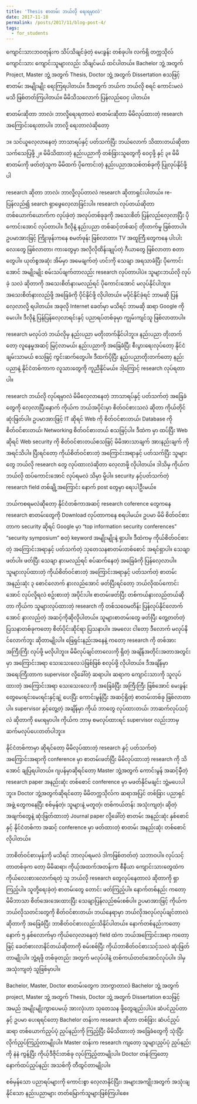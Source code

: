 ```yaml
---
title: 'Thesis စာတမ်း ဘယ်လို ရေးရမှာလဲ'
date: 2017-11-18
permalink: /posts/2017/11/blog-post-4/
tags:
  - for_students
---
```


ကျောင်းသားဘဝတုန်းက သိပ်သိချင်ခဲ့တဲ့ မေးခွန်း တစ်ခုပါ။ လက်ရှိ တက္ကသိုလ် ကျောင်းသား ကျောင်းသူများလည်း သိချင်မယ် ထင်ပါတယ်။ Bachelor ဘွဲ့ အတွက် Project, Master ဘွဲ့ အတွက် Thesis, Doctor ဘွဲ့ အတွက် Dissertation စသဖြင့် စာတမ်း အမျိုးမျိုး ရေးကြရပါတယ်။ ဒီအတွက် ဘယ်က ဘယ်လို စရင် ကောင်းမလဲ မသိ ဖြစ်တတ်ကြပါတယ်။ မိမိသိသလောက် ပြန်လည်ဝေငှ ပါတယ်။

စာတမ်းဆိုတာ ဘာလဲ၊ ဘာလို့ရေးရတာလဲ
စာတမ်းဆိုတာ မိမိလုပ်ထားတဲ့ research အကြောင်းရေးတာပါ။ ဘာလို့ ရေးတာလဲဆိုတော့

၁။ သင်ယူလေ့လာနေတဲ့ ဘာသာရပ်နှင့် ပတ်သက်ပြီး ဘယ်လောက် သိထားတယ်ဆိုတာ သက်သေပြဖို့
၂။ မိမိသိထားတဲ့ နည်းပညာကို တစ်ခြားသူတွေကို ဝေငှဖို့ နှင့်
၃။ မိမိစာတမ်းကို ဖတ်တဲ့သူက မိမိထက် ပိုကောင်းတဲ့ နည်းပညာအသစ်တစ်ခုကို ပြုလုပ်နိုင်ဖို့ပါ

research ဆိုတာ ဘာလဲ၊ ဘာလို့လုပ်တာလဲ
research ဆိုတာရှင်းပါတယ်။ re- ပြန်လည်၍ search ရှာဖွေလေ့လာခြင်းပါ။ research လုပ်တယ်ဆိုတာ တစ်ယောက်ယောက်က လုပ်ခဲ့တဲ့ အလုပ်တစ်ခုခုကို အသေးစိတ် ပြန်လည်လေ့လာပြီး ပိုကောင်းအောင် လုပ်တာပါ။ ဒီလိုနဲ့ နည်းပညာ တစ်ဆင့်တစ်ဆင့် တိုးတက်မှု ဖြစ်တာပါ။ ဥပမာအားဖြင့် ကြိုးဖုန်းကနေ စမတ်ဖုန်း ဖြစ်လာတာ၊ TV အထူကြီ:တွေကနေ ပါးပါးလေးတွေ ဖြစ်လာတာ၊ ကားတွေမှာ အလိုလိုထိန်းချုပ်တဲ့ ဂီယာတွေ ဖြစ်လာတာ စတာတွေပါ။ ယုတ်စွအဆုံး အိမ်မှာ အမေချက်တဲ့ ဟင်းကို သေချာ အရသာခံပြီး ပိုကောင်းအောင် အမျိုးမျိုး စမ်းသပ်ချက်တာလည်း research လုပ်တာပါပဲ။ သူများဘယ်လို လုပ်ခဲ့ သလဲ ဆိုတာကို အသေးစိတ်နားမလည်ရင် ပိုကောင်းအောင် မလုပ်နိုင်ပါဘူး။ အသေးစိတ်နားလည်ဖို့ အခြေခံကို ပိုင်နိုင်ဖို့ လိုပါတယ်။ မပိုင်နိုင်ခဲ့ရင် ဘာမဆို ပြန်လေ့လာလို့ ရပါတယ်။ အခုလို Internet ခေတ်မှာ မသိရင် ဘာမဆို ဆရာ Google ကိုမေးပါ။ ဒီလိုနဲ့ ပြန်ပြန်လေ့လာရင်းနှင့် ပညာရပ်တစ်ခုမှာ ကျွမ်းကျင်သူ ဖြစ်လာတာပါ။

research မလုပ်ဘဲ ဘယ်လိုမှ နည်းပညာ မတိုးတက်နိုင်ပါဘူး။ နည်းပညာ တိုးတက်တော့ လူနေမှုအဆင့် မြင့်လာမယ်၊ နည်းပညာကို အခြေခံပြီး စီးပွားရေးလုပ်တော့ နိုင်ငံ ချမ်းသာမယ် စသဖြင့် ကွင်းဆက်တွေပါ။ ဒီထက်ပိုပြီး နည်းပညာတိုးတက်တော့ နည်းပညာနဲ့ နိုင်ငံတစ်ကာက လူသားတွေကို ကူညီနိုင်မယ်။ ဒါ့ကြောင့် research လုပ်ရတာပါ။

research ဘယ်လို လုပ်ရမှာလဲ
မိမိလေ့လာနေတဲ့ ဘာသာရပ်နှင့် ပတ်သက်တဲ့ အခြေခံတွေကို လေ့လာပြီးနောက် ကိုယ်က ဘယ်အပိုင်းမှာ စိတ်ဝင်စားသလဲ ဆိုတာ ကိုယ်တိုင် ဆုံးဖြတ်ပါ။ ဥပမာအားဖြင့် IT ဆိုရင် Web ကို စိတ်ဝင်စားတယ်၊ Database ကို စိတ်ဝင်စားတယ်၊ Networking စိတ်ဝင်စားတယ် စသဖြင့်ပါ။ ဒီထဲက မှာ ထပ်ပြီး Web ဆိုရင် Web security ကို စိတ်ဝင်စားတယ်စသဖြင့် မိမိအားသာချက် အားနည်းချက် ကို အရင်သိပါ။ ပြီးရင်တော့ ကိုယ်စိတ်ဝင်စားတဲ့ အကြောင်းအရာနှင့် ပတ်သက်ပြီး သူများတွေ ဘယ်လို research တွေ လုပ်ထားလဲဆိုတာ လေ့လာဖို့ လိုပါတယ်။ ဒါသိမှ ကိုယ်က ဘယ်လို ထပ်ကောင်းအောင် လုပ်ရမလဲ သိမှာ မို့ပါ။ security နှင့်ပတ်သက်တဲ့ research field တစ်ချို့အကြောင်း နောက် post တွေမှာ ရေးပါဦးမယ်။

ဘယ်ကစရမလဲဆိုတော့ နိုင်ငံတစ်ကာအဆင့် research coference တွေကနေ research စာတမ်းတွေကို Download လုပ်တာကနေ စရပါမယ်။ ဥပမာ မိမိ စိတ်ဝင်စားတာက security ဆိုရင် Google မှာ “top information security conferences” “security symposium” စတဲ့ keyword အမျိုးမျိုးနဲ့ ရှာပါ။ ဒီထဲကမှ ကိုယ်စိတ်ဝင်စားတဲ့ အကြောင်းအရာနှင့် ပတ်သက်တဲ့ သုတေသနစာတမ်းတစ်စောင် အရင်ရှာပါ။ သေချာဖတ်ပါ။ ဖတ်ပြီး သေချာ နားမလည်ရင် စပ်ဆက်နေတဲ့ အခြေခံကို ပြန်လေ့လာပါ။ သူများလုပ်ထားတဲ့ ကိုယ်စိတ်ဝင်စားတဲ့ အကြောင်းအရာနှင့် ပတ်သက်တဲ့ စာတမ်းအနည်းဆုံး ၃ စောင်လောက် နားလည်အောင် ဖတ်ပြီးရင်တော့ ဘယ်လိုထပ်ကောင်းအောင် လုပ်လို့ရလဲ စဥ်းစားတဲ့ အပိုင်းပါ။ စာတမ်းဖတ်ပြီး တစ်ကယ်နားလည်တယ်ဆိုတာ ကိုယ်က သူများလုပ်ထားတဲ့ research ကို တစ်သဝေမတိန်း ပြန်လုပ်နိုင်လောက်အောင် နားလည်တဲ့ အဆင့်ကိုဆိုလိုပါတယ်။ သူများစာတမ်းတွေ ဖတ်ပြီး တွေ့တတ်တဲ့ ပြသနာတစ်ခုကတော့ စိတ်ပိုင်းဆိုင်ရာ ပြသနာပါ။ အမလေး ငါတော့ ဒီလောက် မလုပ်နိင်လောက်ဘူး ဆိုတာမျိုးပါ။ ဖြေရှင်းနည်းအနေနဲ့ ကတော့ research ကို တစ်အား အကြီးကြီး လုပ်ဖို့ မလိုပါဘူး။ မိမိလုပ်ချင်တာလေးကို ရှိတဲ့ အချိန်အတိုင်းအတာအတွင်းမှာ အကြောင်းအရာ သေးသေးလေ:ပဲဖြစ်ဖြစ် စလုပ်ဖို့ လိုပါတယ်။ ဒီအချိန်မှာ အရေးကြီးတာက supervisor လို့ခေါ်တဲ့ ဆရာပါ။ ဆရာက ကျောင်းသားကို သူလုပ်ထားတဲ့ အကြောင်းအရာ သေးသေးလေ:ကို အခြေခံပြီး အကြီးကြီး ဖြစ်အောင် မေးခွန်းတွေမေးရင်းမေးရင်းနှင့်ချဲ့ ပေးပြီး ကောင်းမွန်ပြီး အဆင့်ရှိတဲ့ စာတမ်းတစ်ခု ဖြစ်လာတာပါ။ supervisor နှင့်တွေ့တဲ့ အချိန်မှာ ကိုယ် ဘာတွေ လုပ်ထားတယ်၊ ဘာဆက်လုပ်သင့်လဲ ဆိုတာကို မေးရမှာပါ။ ကိုယ်က ဘာမှ စမလုပ်ထားရင် supervisor လည်းဘာမှ ဆက်မလုပ်ပေးတတ်ပါဘူး။

နိုင်ငံတစ်ကာမှာ ဆိုရင်တော့ မိမိလုပ်ထားတဲ့ research နှင့် ပတ်သက်တဲ့ အကြောင်းအရာကို conference မှာ စာတမ်းဖတ်ပြီး မိမိလုပ်ထားတဲ့ research ကို သိအောင် ချပြရပါတယ်။ ဂျပန်မှာဆိုရင်တော့ Master ဘွဲ့အတွက် ကောင်းမွန် အဆင့်မှီတဲ့ research paper အနည်းဆုံး တစ်စောင် conference မှာ မဖတ်နိုင်မချင်း ဘွဲ့မပေးပါဘူး။ Doctor ဘွဲ့အတွက်ဆိုရင်တော့ မိမိတက္ကသိုလ်က ဆရာအပြင် တစ်ခြား ပညာရှင်အဖွဲ့ တွေကနေပြီး စစ်မှန်တဲ့၊ သူများနဲ့ မတူတဲ့၊ တစ်ကယ်တန်း အသုံးကျတဲ့၊ ဆိုတဲ့ အချက်တွေနဲ့ ဆုံးဖြတ်ထားတဲ့ Journal paper လို့ခေါ်တဲ့ စာတမ်း အနည်းဆုံး နှစ်စောင် နှင့် နိုင်ငံတစ်ကာ အဆင့် conference မှာ ဖတ်ထားတဲ့ စာတမ်း အနည်းဆုံး တစ်စောင် လိုပါတယ်။

ဘာစိတ်ဝင်စားမှန်းကို မသိရင် ဘာလုပ်ရမလဲ
ဒါကဖြစ်တတ်တဲ့ သဘာဝပါ။ လုပ်သင့်တာတစ်ခုက တော့ မိမိဆရာ၊ ကိုယ့်အထက်အတန်းက စီနီယာ ကျောင်းသားတွေထဲက ကိုယ်လေးစားလောက်ရတဲ့ သူ ဘယ်လို research တွေလုပ်နေတာလဲ ဆိုတာကို ရှာကြည့်ပါ။ သူတို့ရေးခဲ့တဲ့ စာတမ်းတွေ တောင်း ဖတ်ကြည့်ပါ။ နောက်တစ်နည်း ကတော့ မိမိဘာသာ စိတ်အေးအေးထားပြီး သေချာပြန်လည်စမ်းစစ်ပါ။ ဥပမာအားဖြင့် ကိုယ်က ဘယ်လိုသတင်းတွေကို စိတ်ဝင်စားတယ်၊ ဘယ်နေရာမှာ ဘယ်လိုအလုပ်လုပ်ချင်တာလဲ ဆိုတာကို အခြေခံပြီး ဘာစိတ်ဝင်စားလည်းသိနိုင်ပါတယ်။ နောက်တစ်နည်းကတော့ နောက် ၅ နှစ်လောက်မှာ ကိုယ်လေ့လာနေတဲ့ field ထဲက ဘယ်အကြောင်းအရာ ကတော့ဖြင့် ခေတ်စားလာနိင်တယ်ဆိုတာကို စမ်းစစ်ပြီး ကိုယ်ဘာစိတ်ဝင်စားသင့်သလဲ ဆုံးဖြတ်တာမျိုးပါ။ ဘွဲ့ရဖို့ တစ်ခုတည်း အတွက် မလုပ်ပါနဲ့ တစ်ကယ်တတ်အောင်လုပ်ပါ။ ဒါမှ အသုံးကျတဲ့ သူဖြစ်မှာပါ။

Bachelor, Master, Doctor စာတမ်းတွေက ဘာကွာတာလဲ
Bachelor ဘွဲ့ အတွက် project, Master ဘွဲ့ အတွက် Thesis, Doctor ဘွဲ့ အတွက် Dissertation စသဖြင့် အမည် အမျိုးမျိုးကွာပေမယ့် အားလုံးဟာ သုတေသန ဖို့တွေချည်းပါပဲ။ ဆံပင်ညှပ်တာနှင့် ဥပမာ ပေးရရင်တော့ Bachelor တန်းက research ဆိုတာ တစ်ခြား ဆံပင်ညှပ်ဆရာ တစ်ယောက်ညှပ်ပုံ ညှပ်နည်းကို ကြည့်ပြီး မိမိသိထားတဲ့ အခြေခံတွေကို သုံးပြီး လိုက်ညှပ်ကြည့်တာမျိုးပါ။ Master တန်းက research ကျတော့ သူများညှပ်ပုံ ညှပ်နည်းကို နဲနဲ ကွန့်ပြီး ကိုယ့်ဒီဇိုင်းတစ်ခု လုပ်ကြည့်တာမျိုးပါ။ Doctor တန်းကြတော့ နောက်ထပ်ညှပ်နည်း အသစ်ကို တီထွင်တာမျိုးပါ။

စစ်မှန်သော ပညာရပ်များကို ကောင်းစွာ လေ့လာနိုင်ပြီး၊ အများအကျိုးအတွက် အသုံးချ နိုင်သော နည်းပညာများ တတ်မြောက်သူများဖြစ်ကြပါစေ။